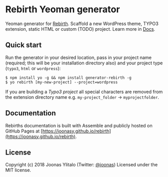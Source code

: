 # Rebirth Yeoman generator

Yeoman generator for [Rebirth](https://github.com/joonasy/rebirth.git). Scaffold a new WordPress theme, TYPO3 extension, static HTML or custom (TODO) project. Learn more in [Docs](https://joonasy.github.io/rebirth/docs/getting-started/generator/).

## Quick start

Run the generator in your desired location, pass in your project name (required; this will be your installation directory also) and your project type (`typo3`, `html` or `wordpress`):

```
$ npm install yo -g && npm install generator-rebirth -g
$ yo rebirth [my-new-project] --project=wordpress
```

If you are building a _Typo3 project_ all special characters are removed from the extension directory name e.g. `my-project_folder` -> `myprojectfolder`.

## Documentation

Rebirths documentation is built with Assemble and publicly hosted on GitHub Pages at [https://joonasy.github.io/rebirth](https://joonasy.github.io/rebirth).

## License

Copyright (c) 2018 Joonas Ylitalo (Twitter: [@joonas](https://twitter.com/joonasy)) Licensed under the MIT license.
